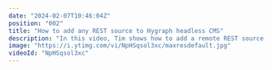 ```yaml
---
date: "2024-02-07T10:46:04Z"
position: "002"
title: "How to add any REST source to Hygraph headless CMS"
description: "In this video, Tim shows how to add a remote REST source into Hygraph in simple steps. Content federation is like wizardry! Keep your source of truth as is, but show its data in any shape you like in the front end.\n\nThe source is strongly typed via SDL. It's accessible as a global GraphQL query and in the context of a data model in the CMS.\n\nWant to learn more? Join us at the https://slack.hygraph.com community!"
image: "https://i.ytimg.com/vi/NpHSqsol3xc/maxresdefault.jpg"
videoId: "NpHSqsol3xc"
---
```


